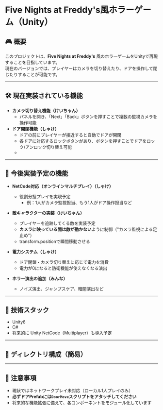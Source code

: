 # Five Nights at Freddy's風ホラーゲーム（Unity）

## 🎮 概要

このプロジェクトは、**Five Nights at Freddy's** 風のホラーゲームをUnityで再現することを目指しています。  
現在のバージョンでは、プレイヤーはカメラを切り替えたり、ドアを操作して閉じたりすることが可能です。

---

## 🛠️ 現在実装されている機能

- **カメラ切り替え機能（けいちゃん）**
  - パネルを開き、「Next」「Back」ボタンを押すことで複数の監視カメラを操作可能
- **ドア開閉機能（しゃけ）**
  - ドアの前にプレイヤーが接近すると自動でドアが開閉
  - 各ドアに対応するロックボタンがあり、ボタンを押すことでドアをロック/アンロック切り替え可能
  - 

---

## 🚀 今後実装予定の機能

- **NetCode対応（オンラインマルチプレイ）（しゃけ）**
  - 役割分担プレイを実現予定
    - 例：1人がカメラ監視担当、もう1人がドア操作担当など

- **敵キャラクターの実装（けいちゃん）**
  - プレイヤーを追跡してくる敵を実装予定
  - **カメラに映っている間は敵が動かない**ように制御（"カメラ監視による足止め"）
  - transform.positionで瞬間移動させる

- **電力システム（しゃけ）**
  - ドア閉鎖・カメラ切り替えに応じて電力を消費
  - 電力が0になると防衛機能が使えなくなる演出

- **ホラー演出の追加（みんな）**
  - ノイズ演出、ジャンプスケア、暗闇演出など

---

## 🧱 技術スタック

- Unity6
- C#
- 将来的に Unity NetCode（Multiplayer）も導入予定

---

## 📂 ディレクトリ構成（簡易）


---

## 📌 注意事項

- 現状ではネットワークプレイ未対応（ローカル1人プレイのみ）
- **必ずドアPrefabには`DoorMove`スクリプトをアタッチしてください**
- 将来的な機能拡張に備えて、各コンポーネントをモジュール化しています

